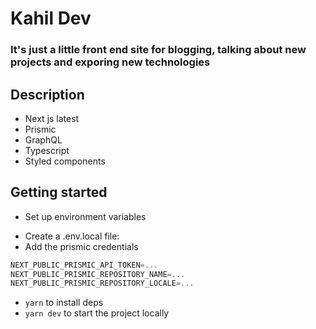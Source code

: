 # Kahil Dev

### It's just a little front end site for blogging, talking about new projects and exporing new technologies

## Description

- Next js latest
- Prismic
- GraphQL
- Typescript
- Styled components

## Getting started

- Set up environment variables

* Create a .env.local file:
* Add the prismic credentials

```jsx
NEXT_PUBLIC_PRISMIC_API_TOKEN=...
NEXT_PUBLIC_PRISMIC_REPOSITORY_NAME=...
NEXT_PUBLIC_PRISMIC_REPOSITORY_LOCALE=...
```

- `yarn` to install deps
- `yarn dev` to start the project locally
